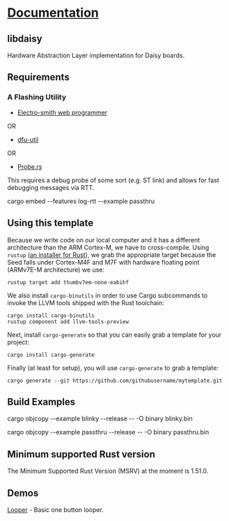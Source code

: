 # [Documentation](https://docs.rs/libdaisy)

## libdaisy
Hardware Abstraction Layer implementation for Daisy boards.

## Requirements

### A Flashing Utility
* [Electro-smith web programmer](https://electro-smith.github.io/Programmer/)

OR

* [dfu-util](http://dfu-util.sourceforge.net/)

OR

* [Probe.rs](https://probe.rs/)

This requires a debug probe of some sort (e.g. ST link) and allows for fast debugging messages via RTT.

cargo embed --features log-rtt --example passthru

## Using this template

Because we write code on our local computer and it has a different architecture than the ARM Cortex-M, we have to cross-compile. Using `rustup` ([an installer for Rust](https://rustup.rs/)), we grab the appropriate target because the Seed falls under Cortex-M4F and M7F with hardware floating point (ARMv7E-M architecture) we use:

```
rustup target add thumbv7em-none-eabihf
```

We also install `cargo-binutils` in order to use Cargo subcommands to invoke the LLVM tools shipped with the Rust toolchain:

```
cargo install cargo-binutils
rustup component add llvm-tools-preview
```

Next, install `cargo-generate` so that you can easily grab a template for your project:

```
cargo install cargo-generate
```

Finally (at least for setup), you will use `cargo-generate` to grab a template:

```
cargo generate --git https://github.com/githubusername/mytemplate.git
```

## Build Examples
cargo objcopy --example blinky --release -- -O binary blinky.bin

cargo objcopy --example passthru --release -- -O binary passthru.bin

[cargo-binutils-url]: https://github.com/rust-embedded/cargo-binutils

## Minimum supported Rust version

The Minimum Supported Rust Version (MSRV) at the moment is 1.51.0.

## Demos

[Looper](https://github.com/mtthw-meyer/daisy-looper) - Basic one button looper.
